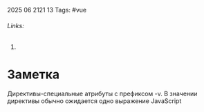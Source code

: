 2025 06 2121 13
Tags: #vue 
###### Links: 
1) 
# Заметка
Директивы-специальные атрибуты с префиксом -v. В значении директивы обычно ожидается одно выражение JavaScript